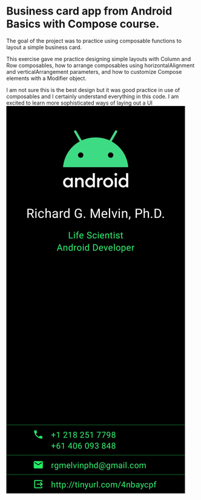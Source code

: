 # Business card app from Android Basics with Compose course.
The goal of the project was to practice using composable functions to layout a simple business card.

This exercise gave me practice designing simple layouts with Column and Row composables,
how to arrange composables using horizontalAlignment and verticalArrangement parameters, 
and how to customize Compose elements with a Modifier object.

I am not sure this is the best design but it was good practice in use of composables
and I certainly understand everything in this code.
I am excited to learn more sophisticated ways of laying out a UI
![business card](./mdResources/businessCardScreen.jpg)
